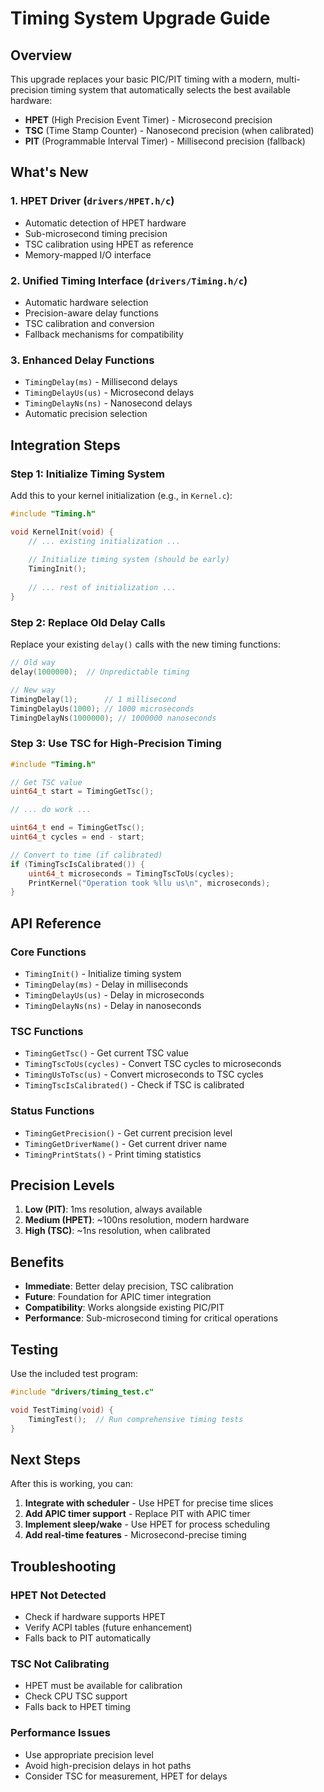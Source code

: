 # Timing System Upgrade Guide

## Overview

This upgrade replaces your basic PIC/PIT timing with a modern, multi-precision timing system that automatically selects the best available hardware:

- **HPET** (High Precision Event Timer) - Microsecond precision
- **TSC** (Time Stamp Counter) - Nanosecond precision (when calibrated)
- **PIT** (Programmable Interval Timer) - Millisecond precision (fallback)

## What's New

### 1. HPET Driver (`drivers/HPET.h/c`)
- Automatic detection of HPET hardware
- Sub-microsecond timing precision
- TSC calibration using HPET as reference
- Memory-mapped I/O interface

### 2. Unified Timing Interface (`drivers/Timing.h/c`)
- Automatic hardware selection
- Precision-aware delay functions
- TSC calibration and conversion
- Fallback mechanisms for compatibility

### 3. Enhanced Delay Functions
- `TimingDelay(ms)` - Millisecond delays
- `TimingDelayUs(us)` - Microsecond delays  
- `TimingDelayNs(ns)` - Nanosecond delays
- Automatic precision selection

## Integration Steps

### Step 1: Initialize Timing System

Add this to your kernel initialization (e.g., in `Kernel.c`):

```c
#include "Timing.h"

void KernelInit(void) {
    // ... existing initialization ...
    
    // Initialize timing system (should be early)
    TimingInit();
    
    // ... rest of initialization ...
}
```

### Step 2: Replace Old Delay Calls

Replace your existing `delay()` calls with the new timing functions:

```c
// Old way
delay(1000000);  // Unpredictable timing

// New way
TimingDelay(1);      // 1 millisecond
TimingDelayUs(1000); // 1000 microseconds
TimingDelayNs(1000000); // 1000000 nanoseconds
```

### Step 3: Use TSC for High-Precision Timing

```c
#include "Timing.h"

// Get TSC value
uint64_t start = TimingGetTsc();

// ... do work ...

uint64_t end = TimingGetTsc();
uint64_t cycles = end - start;

// Convert to time (if calibrated)
if (TimingTscIsCalibrated()) {
    uint64_t microseconds = TimingTscToUs(cycles);
    PrintKernel("Operation took %llu us\n", microseconds);
}
```

## API Reference

### Core Functions
- `TimingInit()` - Initialize timing system
- `TimingDelay(ms)` - Delay in milliseconds
- `TimingDelayUs(us)` - Delay in microseconds
- `TimingDelayNs(ns)` - Delay in nanoseconds

### TSC Functions
- `TimingGetTsc()` - Get current TSC value
- `TimingTscToUs(cycles)` - Convert TSC cycles to microseconds
- `TimingUsToTsc(us)` - Convert microseconds to TSC cycles
- `TimingTscIsCalibrated()` - Check if TSC is calibrated

### Status Functions
- `TimingGetPrecision()` - Get current precision level
- `TimingGetDriverName()` - Get current driver name
- `TimingPrintStats()` - Print timing statistics

## Precision Levels

1. **Low (PIT)**: 1ms resolution, always available
2. **Medium (HPET)**: ~100ns resolution, modern hardware
3. **High (TSC)**: ~1ns resolution, when calibrated

## Benefits

- **Immediate**: Better delay precision, TSC calibration
- **Future**: Foundation for APIC timer integration
- **Compatibility**: Works alongside existing PIC/PIT
- **Performance**: Sub-microsecond timing for critical operations

## Testing

Use the included test program:

```c
#include "drivers/timing_test.c"

void TestTiming(void) {
    TimingTest();  // Run comprehensive timing tests
}
```

## Next Steps

After this is working, you can:

1. **Integrate with scheduler** - Use HPET for precise time slices
2. **Add APIC timer support** - Replace PIT with APIC timer
3. **Implement sleep/wake** - Use HPET for process scheduling
4. **Add real-time features** - Microsecond-precise timing

## Troubleshooting

### HPET Not Detected
- Check if hardware supports HPET
- Verify ACPI tables (future enhancement)
- Falls back to PIT automatically

### TSC Not Calibrating
- HPET must be available for calibration
- Check CPU TSC support
- Falls back to HPET timing

### Performance Issues
- Use appropriate precision level
- Avoid high-precision delays in hot paths
- Consider TSC for measurement, HPET for delays
